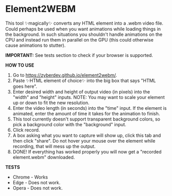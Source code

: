 # Element2WEBM
This tool ✨magically✨ converts any HTML element into a .webm video file. Could perhaps be used when you want animations while loading things in the background. In such situations you shouldn't handle animations on the CPU and instead run them in parallel on the GPU (this could otherwise cause animations to stutter).

**IMPORTANT:** See tests section to check if your browser is supported.

**HOW TO USE**
1. Go to https://zyberdev.github.io/element2webm/.
2. Paste ✨HTML element of choice✨ into the big box that says "HTML goes here".
3. Enter desired width and height of output video (in pixels) into the "width" and "height" inputs. NOTE: You may want to scale your element up or down to fit the new resolution.
4. Enter the video length (in seconds) into the "time" input. If the element is animated, enter the amount of time it takes for the animation to finish.
5. This tool currently doesn't support transparent background colors, so pick a background color with the "background" input.
6. Click record.
7. A box asking what you want to capture will show up, click this tab and then click "share". Do not hover your mouse over the element while recording, that will mess up the output.
8. DONE! If everything has worked properly you will now get a "recorded element.webm" downloaded.

**TESTS**
- Chrome - Works
- Edge - Does not work.
- Opera - Does not work.
